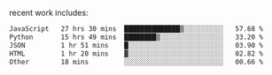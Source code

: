 
<!--<img width="1415" height="100" alt="blu" src="https://github.com/rdsilva01/rdsilva01/assets/101207588/deb060e5-d035-4f09-b511-e3f50605b207">-->

<!-- \> Enthusiastic about developing and building solutions <br>
\> Computer Science and Engineering @ UBI -->

<!-- <a href="https://www.rodrigosilva.live/">personal website</a> 🏁 -->

<!-- ![](https://komarev.com/ghpvc/?username=rdsilva01) -->

recent work includes:
<!--START_SECTION:waka-->

```txt
JavaScript   27 hrs 30 mins  ██████████████▒░░░░░░░░░░   57.68 %
Python       15 hrs 49 mins  ████████▒░░░░░░░░░░░░░░░░   33.20 %
JSON         1 hr 51 mins    █░░░░░░░░░░░░░░░░░░░░░░░░   03.90 %
HTML         1 hr 20 mins    ▓░░░░░░░░░░░░░░░░░░░░░░░░   02.82 %
Other        18 mins         ░░░░░░░░░░░░░░░░░░░░░░░░░   00.66 %
```

<!--END_SECTION:waka-->

